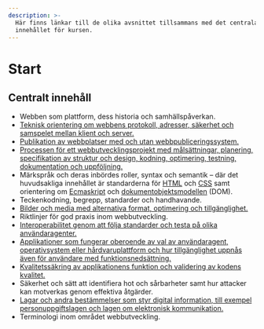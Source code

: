 ```yaml
---
description: >-
  Här finns länkar till de olika avsnittet tillsammans med det centrala
  innehållet för kursen.
---
```


# Start

## Centralt innehåll

* Webben som plattform, dess historia och samhällspåverkan.
* [Teknisk orientering om webbens protokoll, adresser, säkerhet och samspelet mellan klient och server.](teknisk-orientering/viktiga-begrepp.md)
* [Publikation av webbplatser med och utan webbpubliceringssystem.](publikation/git-pages.md)
* [Processen för ett webbutvecklingsprojekt med målsättningar, planering, specifikation av struktur och design, kodning, optimering, testning, dokumentation och uppföljning.](https://jens-andreasson.gitbook.io/projekt/)
* Märkspråk och deras inbördes roller, syntax och semantik – där det huvudsakliga innehållet är standarderna för [HTML](html/html-spraket.md) och [CSS](css/css-spraket.md) samt orientering om [Ecmaskript](javascript/js-spraket.md) och [dokumentobjektsmodellen](html/dom.md) \(DOM\).
* Teckenkodning, begrepp, standarder och handhavande.
* [Bilder och media med alternativa format, optimering och tillgänglighet.](media/bilder.md)
* Riktlinjer för god praxis inom webbutveckling.
* [Interoperabilitet genom att följa standarder och testa på olika användaragenter.](tester/kodvalitet.md)
* [Applikationer som fungerar oberoende av val av användaragent, operativsystem eller hårdvaruplattform och hur tillgänglighet uppnås även för användare med funktionsnedsättning.](tester/anvaendbarhet-och-tillgaenglighet.md)
* [Kvalitetssäkring av applikationens funktion och validering av kodens kvalitet.](tester/kodvalitet.md)
* Säkerhet och sätt att identifiera hot och sårbarheter samt hur attacker kan motverkas genom effektiva åtgärder.
* [Lagar och andra bestämmelser som styr digital information, till exempel personuppgiftslagen och lagen om elektronisk kommunikation.](publikation/lagar-och-regler.md)
* Terminologi inom området webbutveckling.





